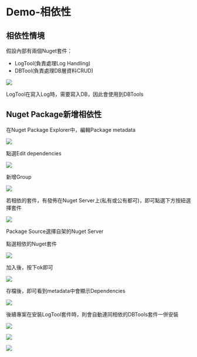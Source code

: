 # Demo-相依性

## 相依性情境

假設內部有兩個Nuget套件：

* LogTool\(負責處理Log Handling\)
* DBTool\(負責處理DB層資料CRUD\)

![](../../.gitbook/assets/image%20%28378%29.png)

LogTool在寫入Log時，需要寫入DB，因此會使用到DBTools

## Nuget Package新增相依性

在Nuget Package Explorer中，編輯Package metadata

![](../../.gitbook/assets/image%20%28341%29.png)

點選Edit dependencies

![](../../.gitbook/assets/image%20%28252%29.png)

新增Group

![](../../.gitbook/assets/image%20%28265%29.png)

若相依的套件，有發佈在Nuget Server上\(私有或公有都可\)，即可點選下方按紐選擇套件

![](../../.gitbook/assets/image%20%28371%29.png)

Package Source選擇自架的Nuget Server

點選相依的Nuget套件

![](../../.gitbook/assets/image%20%28357%29.png)

加入後，按下ok即可

![](../../.gitbook/assets/image%20%28418%29.png)

存檔後，即可看到metadata中會顯示Dependencies

![](../../.gitbook/assets/image%20%28129%29.png)

後續專案在安裝LogTool套件時，則會自動連同相依的DBTools套件一併安裝

![](../../.gitbook/assets/image%20%28287%29.png)

![](../../.gitbook/assets/image%20%28190%29.png)

![](../../.gitbook/assets/image%20%28367%29.png)

